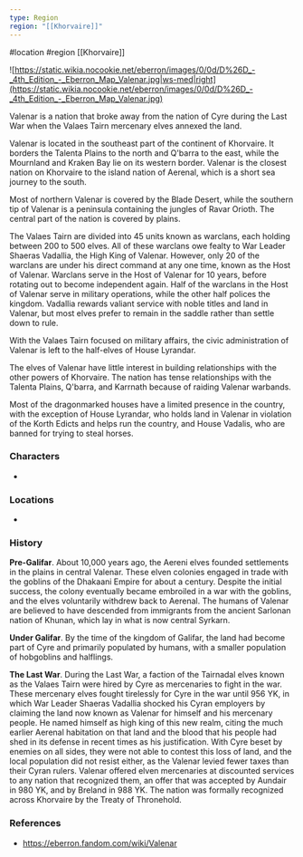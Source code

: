 ```yaml
---
type: Region
region: "[[Khorvaire]]"
---
```

 #location #region [[Khorvaire]]

![https://static.wikia.nocookie.net/eberron/images/0/0d/D%26D_-_4th_Edition_-_Eberron_Map_Valenar.jpg|ws-med|right](https://static.wikia.nocookie.net/eberron/images/0/0d/D%26D_-_4th_Edition_-_Eberron_Map_Valenar.jpg)

Valenar is a nation that broke away from the nation of Cyre during the Last War when the Valaes Tairn mercenary elves annexed the land.

Valenar is located in the southeast part of the continent of Khorvaire. It borders the Talenta Plains to the north and Q'barra to the east, while the Mournland and Kraken Bay lie on its western border. Valenar is the closest nation on Khorvaire to the island nation of Aerenal, which is a short sea journey to the south.

Most of northern Valenar is covered by the Blade Desert, while the southern tip of Valenar is a peninsula containing the jungles of Ravar Orioth. The central part of the nation is covered by plains.

The Valaes Tairn are divided into 45 units known as warclans, each holding between 200 to 500 elves. All of these warclans owe fealty to War Leader Shaeras Vadallia, the High King of Valenar. However, only 20 of the warclans are under his direct command at any one time, known as the Host of Valenar. Warclans serve in the Host of Valenar for 10 years, before rotating out to become independent again. Half of the warclans in the Host of Valenar serve in military operations, while the other half polices the kingdom. Vadallia rewards valiant service with noble titles and land in Valenar, but most elves prefer to remain in the saddle rather than settle down to rule.

With the Valaes Tairn focused on military affairs, the civic administration of Valenar is left to the half-elves of House Lyrandar.

The elves of Valenar have little interest in building relationships with the other powers of Khorvaire. The nation has tense relationships with the Talenta Plains, Q'barra, and Karrnath because of raiding Valenar warbands.

Most of the dragonmarked houses have a limited presence in the country, with the exception of House Lyrandar, who holds land in Valenar in violation of the Korth Edicts and helps run the country, and House Vadalis, who are banned for trying to steal horses.

### Characters

- 

### Locations

- 

### History

**Pre-Galifar**. About 10,000 years ago, the Aereni elves founded settlements in the plains in central Valenar. These elven colonies engaged in trade with the goblins of the Dhakaani Empire for about a century. Despite the initial success, the colony eventually became embroiled in a war with the goblins, and the elves voluntarily withdrew back to Aerenal. The humans of Valenar are believed to have descended from immigrants from the ancient Sarlonan nation of Khunan, which lay in what is now central Syrkarn.

**Under Galifar**. By the time of the kingdom of Galifar, the land had become part of Cyre and primarily populated by humans, with a smaller population of hobgoblins and halflings.

**The Last War**. During the Last War, a faction of the Tairnadal elves known as the Valaes Tairn were hired by Cyre as mercenaries to fight in the war. These mercenary elves fought tirelessly for Cyre in the war until 956 YK, in which War Leader Shaeras Vadallia shocked his Cyran employers by claiming the land now known as Valenar for himself and his mercenary people. He named himself as high king of this new realm, citing the much earlier Aerenal habitation on that land and the blood that his people had shed in its defense in recent times as his justification. With Cyre beset by enemies on all sides, they were not able to contest this loss of land, and the local population did not resist either, as the Valenar levied fewer taxes than their Cyran rulers.
Valenar offered elven mercenaries at discounted services to any nation that recognized them, an offer that was accepted by Aundair in 980 YK, and by Breland in 988 YK. The nation was formally recognized across Khorvaire by the Treaty of Thronehold.

### References

* https://eberron.fandom.com/wiki/Valenar
